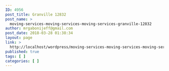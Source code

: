 ```yaml
---
ID: 4956
post_title: Granville 12832
post_name: >
  moving-services-moving-services-moving-services-granville-12832
author: mrgabonijeff@gmail.com
post_date: 2018-03-28 01:38:34
layout: page
link: >
  http://localhost/wordpress/moving-services-moving-services-moving-services-granville-12832/
published: true
tags: [ ]
categories: [ ]
---
```

